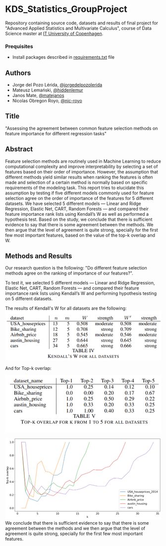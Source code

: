 # KDS_Statistics_GroupProject
Repository containing source code, datasets and results of final project for "Advanced Applied Statistics and Multivariate Calculus", course of Data Science
master at [IT University of Copenhagen](https://en.itu.dk/).

### Prequisites
* Install packages described in [requirements.txt](requirements.txt) file

## Authors
* Jorge del Pozo Lérida, [@jorgedelpozolerida](https://github.com/jorgedelpozolerida)
* Mateusz Lemański, [@hiddenlemur](https://github.com/hiddenlemur)
* Janos Mate, [@matejanos](https://github.com/matejanos)
* Nicolas Obregon Royo,  [@nic-royo](https://github.com/nic-royo)

## Title
"Assessing the agreement between common feature selection methods on feature importance for different regression tasks"

## Abstract
Feature selection methods are routinely used in Machine Learning to reduce computational complexity and improve interpretability by selecting a set of features based on their order of importance. However, the assumption that different methods yield similar results when ranking the features is often made and selection of a certain method is normally based on specific requirements of the modeling task. This report tries to elucidate this assumption by testing if five different models commonly used for feature selection agree on the order of importance of the features for 5 different datasets. We have selected 5 different models — Linear and Ridge Regression, Elastic Net, CART, Random Forests — and compared their feature importance rank lists using Kendall’s W as well as performed a hypothesis test. Based on the study, we conclude that there is sufficient evidence to say that there is some agreement between the methods. We then argue that the level of agreement is quite strong, specially for the first few most important features, based on the value of the top-k overlap and W.

## Methods and Results
Our research question is the following: "Do different feature selection methods agree on the ranking of importance of our features?". 

To test it, we selected 5 different models — Linear and Ridge Regression, Elastic Net, CART, Random Forests — and compared their feature importance rank lists using Kendall’s W and performing hypothesis testing on 5 different datasets. 

The results of Kendall's W for all datasets are the following:
![](img/kendall_W_results.png)



And for Top-k overlap:

![](img/topk_overlap_results.png)

 ![](img/Topk_overlaps_alldataset.png)
We conclude that there is sufficient evidence to say that there is some agreement between the methods and we then argue that the level of agreement is quite strong, specially for the first few most important features.
